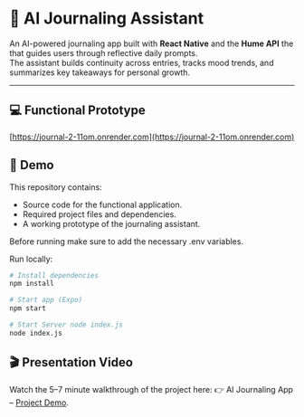 # 📓 AI Journaling Assistant

An AI-powered journaling app built with **React Native** and the **Hume API**  the  that guides users through reflective daily prompts.  
The assistant builds continuity across entries, tracks mood trends, and summarizes key takeaways for personal growth.  

---
## 💻 Functional Prototype 
[https://journal-2-11om.onrender.com](https://journal-2-11om.onrender.com)

## 🚀 Demo 
This repository contains:  
- Source code for the functional application.  
- Required project files and dependencies.  
- A working prototype of the journaling assistant.

Before running make sure to add the necessary .env variables. 

Run locally:
```bash
# Install dependencies
npm install

# Start app (Expo)
npm start

# Start Server node index.js
node index.js
```
## 🎬 Presentation Video

Watch the 5–7 minute walkthrough of the project here:
👉 AI Journaling App – [Project Demo](https://www.youtube.com/watch?v=BEo1OmsmeAM).

